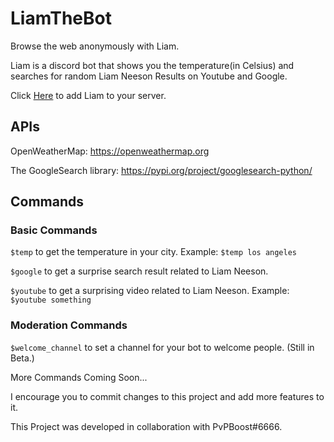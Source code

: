 # LiamTheBot
Browse the web anonymously with Liam.

Liam is a discord bot that shows you the temperature(in Celsius) and searches for random Liam Neeson Results on Youtube and Google. 

Click [Here](https://discord.com/oauth2/authorize?client_id=835110826061856798&permissions=8&scope=bot) to add Liam to your server.

## APIs
OpenWeatherMap: https://openweathermap.org

The GoogleSearch library: https://pypi.org/project/googlesearch-python/

## Commands

### Basic Commands

`$temp` to get the temperature in your city. Example: `$temp los angeles`

`$google` to get a surprise search result related to Liam Neeson.

`$youtube` to get a surprising video related to Liam Neeson. Example: `$youtube something`

### Moderation Commands

`$welcome_channel` to set a channel for your bot to welcome people. (Still in Beta.)

More Commands Coming Soon...



I encourage you to commit changes to this project and add more features to it.

This Project was developed in collaboration with PvPBoost#6666.
